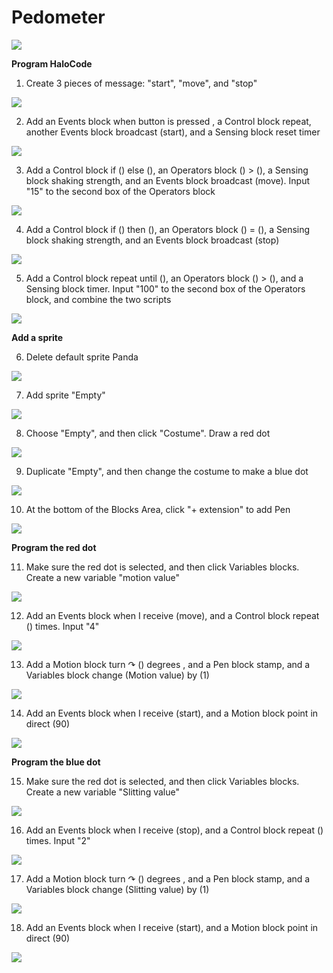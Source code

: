 # Pedometer

![](../../../../.gitbook/assets/0%20%2816%29.png)

**Program HaloCode**

1. Create 3 pieces of message: "start", "move", and "stop"

![](../../../../.gitbook/assets/1%20%2812%29.gif)

2. Add an Events block when button is pressed , a Control block repeat, another Events block broadcast \(start\), and a Sensing block reset timer

![](../../../../.gitbook/assets/2%20%286%29.gif)

3. Add a Control block if \(\) else \(\), an Operators block \(\) &gt; \(\), a Sensing block shaking strength, and an Events block broadcast \(move\). Input "15" to the second box of the Operators block

![](../../../../.gitbook/assets/3.gif)

4. Add a Control block if \(\) then \(\), an Operators block \(\) = \(\), a Sensing block shaking strength, and an Events block broadcast \(stop\)

![](../../../../.gitbook/assets/4%20%288%29.gif)

5. Add a Control block repeat until \(\), an Operators block \(\) &gt; \(\), and a Sensing block timer. Input "100" to the second box of the Operators block, and combine the two scripts

![](../../../../.gitbook/assets/5%20%2812%29.gif)

**Add a sprite**

6. Delete default sprite Panda

![](../../../../.gitbook/assets/6%20%289%29.gif)

7. Add sprite "Empty"

![](../../../../.gitbook/assets/7%20%283%29.gif)

8. Choose "Empty", and then click "Costume". Draw a red dot

![](../../../../.gitbook/assets/8%20%2810%29.gif)

9. Duplicate "Empty", and then change the costume to make a blue dot

![](../../../../.gitbook/assets/9%20%282%29.gif)

10. At the bottom of the Blocks Area, click "+ extension" to add Pen

![](../../../../.gitbook/assets/10%20%284%29.gif)

**Program the red dot**

11. Make sure the red dot is selected, and then click Variables blocks. Create a new variable "motion value"

![](../../../../.gitbook/assets/11%20%288%29.gif)

12. Add an Events block when I receive \(move\), and a Control block repeat \(\) times. Input "4"

![](../../../../.gitbook/assets/12%20%283%29.gif)

13. Add a Motion block turn ↷ \(\) degrees , and a Pen block stamp, and a Variables block change \(Motion value\) by \(1\)

![](../../../../.gitbook/assets/13%20%281%29.gif)

14. Add an Events block when I receive \(start\), and a Motion block point in direct \(90\)

![](../../../../.gitbook/assets/14%20%282%29.gif)

**Program the blue dot**

15. Make sure the red dot is selected, and then click Variables blocks. Create a new variable "Slitting value"

![](../../../../.gitbook/assets/15%20%283%29.gif)

16. Add an Events block when I receive \(stop\), and a Control block repeat \(\) times. Input "2"

![](../../../../.gitbook/assets/16%20%281%29.gif)

17. Add a Motion block turn ↷ \(\) degrees , and a Pen block stamp, and a Variables block change \(Slitting value\) by \(1\)

![](../../../../.gitbook/assets/17.gif)

18. Add an Events block when I receive \(start\), and a Motion block point in direct \(90\)

![](../../../../.gitbook/assets/18.gif)

